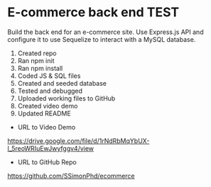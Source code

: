 # E-commerce back end TEST

Build the back end for an e-commerce site. Use Express.js API and configure it to use Sequelize to interact with a MySQL database.

1. Created repo
1. Ran npm init
1. Ran npm install 
1. Coded JS & SQL files
1. Created and seeded database
1. Tested and debugged
1. Uploaded working files to GitHub
1. Created video demo
1. Updated README

- URL to Video Demo

https://drive.google.com/file/d/1rNdRbMqYbUX-l_5reoWRIuEwJwyfggv4/view

- URL to GitHub Repo

https://github.com/SSimonPhd/ecommerce